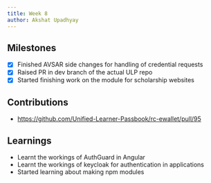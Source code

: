 ```yaml
---
title: Week 8
author: Akshat Upadhyay
---
```


## Milestones

-   [x] Finished AVSAR side changes for handling of credential requests
-   [x] Raised PR in dev branch of the actual ULP repo
-   [x] Started finishing work on the module for scholarship websites

## Contributions

- https://github.com/Unified-Learner-Passbook/rc-ewallet/pull/95

## Learnings

- Learnt the workings of AuthGuard in Angular
- Learnt the workings of keycloak for authentication in applications
- Started learning about making npm modules